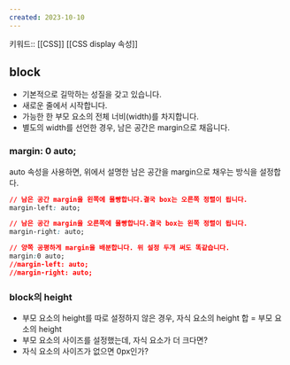 ```yaml
---
created: 2023-10-10
---
```

키워드:: [[CSS]] [[CSS display 속성]]

## block

- 기본적으로 길막하는 성질을 갖고 있습니다.
- 새로운 줄에서 시작합니다.
- 가능한 한 부모 요소의 전체 너비(width)를 차지합니다.
- 별도의 width를 선언한 경우, 남은 공간은 margin으로 채웁니다.

### margin: 0 auto;

auto 속성을 사용하면, 위에서 설명한 남은 공간을 margin으로 채우는 방식을 설정합다.

```css
// 남은 공간 margin을 왼쪽에 몰빵합니다.결국 box는 오른쪽 정렬이 됩니다.
margin-left: auto;

// 남은 공간 margin을 오른쪽에 몰빵합니다.결국 box는 왼쪽 정렬이 됩니다.
margin-right: auto;

// 양쪽 공평하게 margin을 배분합니다. 위 설정 두개 써도 똑같습니다.
margin:0 auto;
//margin-left: auto;
//margin-right: auto;
```

### block의 height

- 부모 요소의 height를 따로 설정하지 않은 경우, 자식 요소의 height 합 = 부모 요소의 height
- 부모 요소의 사이즈를 설정했는데, 자식 요소가 더 크다면?
- 자식 요소의 사이즈가 없으면 0px인가?

